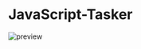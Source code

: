 # JavaScript-Tasker
![preview](https://github.com/ARobertM/JavaScript-Tasker/assets/111703172/42486769-5613-466d-8f83-edf937744b8c)
